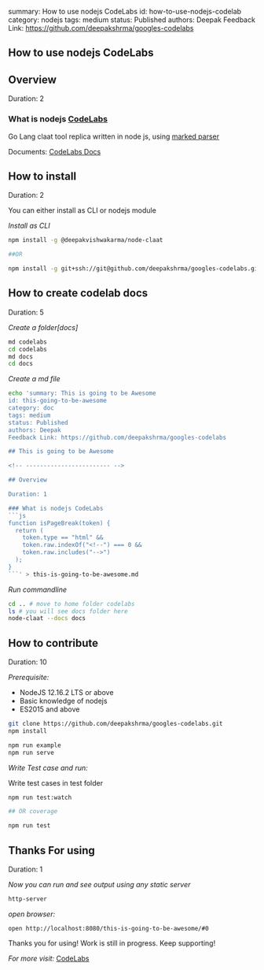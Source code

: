 summary: How to use nodejs CodeLabs
id: how-to-use-nodejs-codelab
category: nodejs
tags: medium
status: Published
authors: Deepak
Feedback Link: https://github.com/deepakshrma/googles-codelabs

## How to use nodejs CodeLabs

<!-- ------------------------ -->

## Overview

Duration: 2

### What is nodejs [CodeLabs](https://github.com/deepakshrma/googles-codelabs)

Go Lang claat tool replica written in node js, using [marked parser](https://marked.js.org/#/USING_PRO.md#lexer)

Documents: [CodeLabs Docs](https://deepakshrma.github.io/googles-codelabs/)

<!-- ------------------------ -->

## How to install

Duration: 2

You can either install as CLI or nodejs module

_Install as CLI_

```bash
npm install -g @deepakvishwakarma/node-claat

##OR

npm install -g git+ssh://git@github.com/deepakshrma/googles-codelabs.git
```

<!-- ------------------------ -->

## How to create codelab docs

Duration: 5

_Create a folder[docs]_

```bash
md codelabs
cd codelabs
md docs
cd docs
```

_Create a md file_

````bash
echo 'summary: This is going to be Awesome
id: this-going-to-be-awesome
category: doc
tags: medium
status: Published
authors: Deepak
Feedback Link: https://github.com/deepakshrma/googles-codelabs

## This is going to be Awesome

<!-- ------------------------ -->

## Overview

Duration: 1

### What is nodejs CodeLabs
```js
function isPageBreak(token) {
  return (
    token.type == "html" &&
    token.raw.indexOf("<!--") === 0 &&
    token.raw.includes("-->")
  );
}
```' > this-is-going-to-be-awesome.md
````

_Run commandline_

```bash
cd .. # move to home folder codelabs
ls # you will see docs folder here
node-claat --docs docs
```

<!-- ------------------------ -->

## How to contribute

Duration: 10

_Prerequisite:_

- NodeJS 12.16.2 LTS or above
- Basic knowledge of nodejs
- ES2015 and above

```bash
git clone https://github.com/deepakshrma/googles-codelabs.git
npm install

npm run example
npm run serve
```

_Write Test case and run:_

Write test cases in test folder

```bash
npm run test:watch

## OR coverage

npm run test
```

<!-- ------------------------ -->

## Thanks For using

Duration: 1

_Now you can run and see output using any static server_

```bash
http-server
```

_open browser:_

```
open http://localhost:8080/this-is-going-to-be-awesome/#0
```

Thanks you for using! Work is still in progress. Keep supporting!

_For more visit:_
[CodeLabs](https://github.com/deepakshrma/googles-codelabs)
